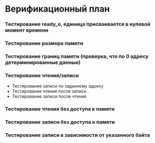# Верификационный план
### Тестирование ready_o, единица присваивается в нулевой момент времени
### Тестирование размера памяти
### Тестирование границ памяти (проверка, что по 0 адресу детерминированные данные)
### Тестирование чтения/записи
* Тестирование записи по заданному адресу
* Тестирование чтения после записи
* Тестирование записи после чтения
### Тестирование чтения без доступа к памяти
### Тестирование записи без доступа к памяти
### Тестирование записи в зависимости от указанного байта
